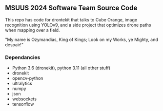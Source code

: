 MSUUS 2024 Software Team Source Code
-------------------------

This repo has code for drontekit that talks to Cube Orange, image recognition using 
YOLOv9, and a side project that optimizes drone paths when mapping over a field.<br>

"My name is Ozymandias, King of Kings; Look on my Works, ye Mighty, and despair!"

### Dependancies

- Python 3.6 (dronekit), python 3.11 (all other stuff)
- dronekit
- opencv-python
- ultralytics
- numpy
- json
- websockets
- tensorflow
